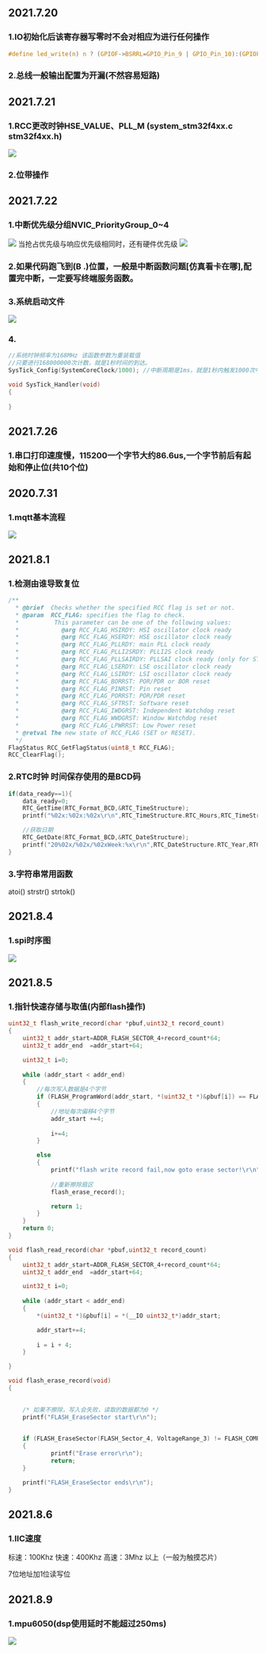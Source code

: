 ## 2021.7.20
### 1.IO初始化后该寄存器写零时不会对相应为进行任何操作
```c
#define led_write(n) n ? (GPIOF->BSRRL=GPIO_Pin_9 | GPIO_Pin_10):(GPIOF->BSRRH=GPIO_Pin_9 | GPIO_Pin_10)
```
### 2.总线一般输出配置为开漏(不然容易短路)
## 2021.7.21
### 1.RCC更改时钟HSE_VALUE、PLL_M   (system_stm32f4xx.c stm32f4xx.h)
![](.\image\PLL.png)
### 2.位带操作
## 2021.7.22
### 1.中断优先级分组NVIC_PriorityGroup_0~4 
![](.\image\NVIC.png)
当抢占优先级与响应优先级相同时，还有硬件优先级
![](.\image\NVIC1.png)
### 2.如果代码跑飞到(B   .)位置，一般是中断函数问题[仿真看卡在哪],配置完中断，一定要写终端服务函数。
### 3.系统启动文件
![](.\image\startS.png)
### 4.
```c
//系统时钟频率为168MHz 该函数参数为重装载值
//只要进行168000000次计数，就是1秒时间的到达。
SysTick_Config(SystemCoreClock/1000); //中断周期是1ms，就是1秒内触发1000次中断，中断频率为1000Hz

void SysTick_Handler(void)
{
	
}
```
## 2021.7.26
### 1.串口打印速度慢，115200一个字节大约86.6us,一个字节前后有起始和停止位(共10个位)
## 2020.7.31
### 1.mqtt基本流程
![](.\image\mqtt0.png)
## 2021.8.1
### 1.检测由谁导致复位
```c
/**
  * @brief  Checks whether the specified RCC flag is set or not.
  * @param  RCC_FLAG: specifies the flag to check.
  *          This parameter can be one of the following values:
  *            @arg RCC_FLAG_HSIRDY: HSI oscillator clock ready
  *            @arg RCC_FLAG_HSERDY: HSE oscillator clock ready
  *            @arg RCC_FLAG_PLLRDY: main PLL clock ready
  *            @arg RCC_FLAG_PLLI2SRDY: PLLI2S clock ready
  *            @arg RCC_FLAG_PLLSAIRDY: PLLSAI clock ready (only for STM32F42xxx/43xxx/446xx/469xx/479xx devices)
  *            @arg RCC_FLAG_LSERDY: LSE oscillator clock ready
  *            @arg RCC_FLAG_LSIRDY: LSI oscillator clock ready
  *            @arg RCC_FLAG_BORRST: POR/PDR or BOR reset
  *            @arg RCC_FLAG_PINRST: Pin reset
  *            @arg RCC_FLAG_PORRST: POR/PDR reset
  *            @arg RCC_FLAG_SFTRST: Software reset
  *            @arg RCC_FLAG_IWDGRST: Independent Watchdog reset
  *            @arg RCC_FLAG_WWDGRST: Window Watchdog reset
  *            @arg RCC_FLAG_LPWRRST: Low Power reset
  * @retval The new state of RCC_FLAG (SET or RESET).
  */
FlagStatus RCC_GetFlagStatus(uint8_t RCC_FLAG);
RCC_ClearFlag();
```
### 2.RTC时钟 时间保存使用的是BCD码
```c
if(data_ready==1){
	data_ready=0;
	RTC_GetTime(RTC_Format_BCD,&RTC_TimeStructure);
	printf("%02x:%02x:%02x\r\n",RTC_TimeStructure.RTC_Hours,RTC_TimeStructure.RTC_Minutes,RTC_TimeStructure.RTC_Seconds);

	//获取日期
	RTC_GetDate(RTC_Format_BCD,&RTC_DateStructure);
	printf("20%02x/%02x/%02xWeek:%x\r\n",RTC_DateStructure.RTC_Year,RTC_DateStructure.RTC_Month,RTC_DateStructure.RTC_Date,RTC_DateStructure.RTC_WeekDay);
}
```
### 3.字符串常用函数
atoi() strstr() strtok()
## 2021.8.4
### 1.spi时序图
![](.\image\spi.bmp)
## 2021.8.5
### 1.指针快速存储与取值(内部flash操作)
```c
uint32_t flash_write_record(char *pbuf,uint32_t record_count)
{
	uint32_t addr_start=ADDR_FLASH_SECTOR_4+record_count*64;
	uint32_t addr_end  =addr_start+64;

	uint32_t i=0;
	
	while (addr_start < addr_end)
	{
		//每次写入数据是4个字节
		if (FLASH_ProgramWord(addr_start, *(uint32_t *)&pbuf[i]) == FLASH_COMPLETE)
		{
			//地址每次偏移4个字节
			addr_start +=4;
			
			i+=4;
		}

		else
		{ 
			printf("flash write record fail,now goto erase sector!\r\n");
			
			//重新擦除扇区
			flash_erase_record();

			return 1;
		}
	}
	return 0;
}

void flash_read_record(char *pbuf,uint32_t record_count)
{
	uint32_t addr_start=ADDR_FLASH_SECTOR_4+record_count*64;
	uint32_t addr_end  =addr_start+64;

	uint32_t i=0;
	
	while (addr_start < addr_end)
	{
		*(uint32_t *)&pbuf[i] = *(__IO uint32_t*)addr_start;

		addr_start+=4;
		
		i = i + 4;
	}

}

void flash_erase_record(void)
{

	
	/* 如果不擦除，写入会失败，读取的数据都为0 */
	printf("FLASH_EraseSector start\r\n");
	

	if (FLASH_EraseSector(FLASH_Sector_4, VoltageRange_3) != FLASH_COMPLETE)
	{ 
			printf("Erase error\r\n");
			return;
	}

	printf("FLASH_EraseSector ends\r\n");
}
```
## 2021.8.6
### 1.IIC速度
标速：100Khz
快速：400Khz
高速：3Mhz 以上（一般为触摸芯片）

7位地址加1位读写位
## 2021.8.9
### 1.mpu6050(dsp使用延时不能超过250ms)
![](.\image\mpudmp.png)









